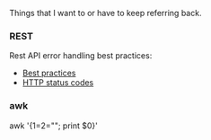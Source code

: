 Things that I want to or have to keep referring back.

### REST
Rest API error handling best practices:
  - [Best practices](http://blog.restcase.com/rest-api-error-codes-101/)
  - [HTTP status codes](https://www.w3.org/Protocols/rfc2616/rfc2616-sec10.html)


### awk
awk '{$1=$2=""; print $0}'
